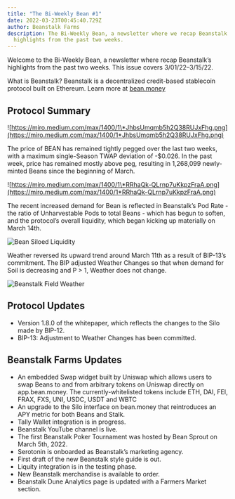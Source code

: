 ```yaml
---
title: "The Bi-Weekly Bean #1"
date: 2022-03-23T00:45:40.729Z
author: Beanstalk Farms
description: The Bi-Weekly Bean, a newsletter where we recap Beanstalk’s
  highlights from the past two weeks.
---
```

Welcome to the Bi-Weekly Bean, a newsletter where recap Beanstalk’s highlights from the past two weeks. This issue covers 3/01/22–3/15/22.

What is Beanstalk? Beanstalk is a decentralized credit-based stablecoin protocol built on Ethereum. Learn more at [bean.money](bean.money)

## **Protocol Summary**

![https://miro.medium.com/max/1400/1\*JhbsUmqmb5h2Q38RUJxFhg.png](https://miro.medium.com/max/1400/1*JhbsUmqmb5h2Q38RUJxFhg.png)

The price of BEAN has remained tightly pegged over the last two weeks, with a maximum single-Season TWAP deviation of -$0.026. In the past week, price has remained mostly above peg, resulting in 1,268,099 newly-minted Beans since the beginning of March.

![https://miro.medium.com/max/1400/1\*RRhaQk-QLrnp7uKkpzFraA.png](https://miro.medium.com/max/1400/1*RRhaQk-QLrnp7uKkpzFraA.png)

The recent increased demand for Bean is reflected in Beanstalk’s Pod Rate - the ratio of Unharvestable Pods to total Beans - which has begun to soften, and the protocol’s overall liquidity, which began kicking up materially on March 14th.

![Bean Siloed Liquidity](/assets/uploads/screen-shot-2022-03-17-at-6.00.03-pm.png "Bean Siloed Liquidity")

Weather reversed its upward trend around March 11th as a result of BIP-13’s commitment. The BIP adjusted Weather Changes so that when demand for Soil is decreasing and P > 1, Weather does not change.

![Beanstalk Field Weather](/assets/uploads/screen-shot-2022-03-17-at-6.04.27-pm.png)

## **Protocol Updates**

* Version 1.8.0 of the whitepaper, which reflects the changes to the Silo made by BIP-12.
* BIP-13: Adjustment to Weather Changes has been committed.

## Beanstalk Farms **Updates**

* An embedded Swap widget built by Uniswap which allows users to swap Beans to and from arbitrary tokens on Uniswap directly on app.bean.money. The currently-whitelisted tokens include ETH, DAI, FEI, FRAX, FXS, UNI, USDC, USDT and WBTC
* An upgrade to the Silo interface on bean.money that reintroduces an APY metric for both Beans and Stalk.
* Tally Wallet integration is in progress.
* Beanstalk YouTube channel is live.
* The first Beanstalk Poker Tournament was hosted by Bean Sprout on March 5th, 2022.
* Serotonin is onboarded as Beanstalk’s marketing agency.
* First draft of the new Beanstalk style guide is out.
* Liquity integration is in the testing phase.
* New Beanstalk merchandise is available to order.
* Beanstalk Dune Analytics page is updated with a Farmers Market section.